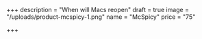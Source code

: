 +++
description = "When will Macs reopen"
draft = true
image = "/uploads/product-mcspicy-1.png"
name = "McSpicy"
price = "75"

+++
